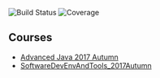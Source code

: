 ![Build Status](https://travis-ci.org/ozkansari/MyCourses.svg?branch=master)
![Coverage](https://codecov.io/gh/ozkansari/MyCourses/branch/master/graph/badge.svg)

## Courses

* [Advanced Java 2017 Autumn](AdvancedJava_2017Autumn/index.html)
* [SoftwareDevEnvAndTools_2017Autumn](SoftwareDevEnvAndTools_2017Autumn/index.html)




